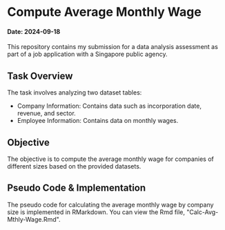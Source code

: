 # Compute Average Monthly Wage

#### Date: 2024-09-18

This repository contains my submission for a data analysis assessment as part of a job application with a Singapore public agency.

## Task Overview
The task involves analyzing two dataset tables:

- Company Information: Contains data such as incorporation date, revenue, and sector.
- Employee Information: Contains data on monthly wages.

## Objective
The objective is to compute the average monthly wage for companies of different sizes based on the provided datasets.

## Pseudo Code & Implementation
The pseudo code for calculating the average monthly wage by company size is implemented in RMarkdown. You can view the Rmd file, "Calc-Avg-Mthly-Wage.Rmd".
